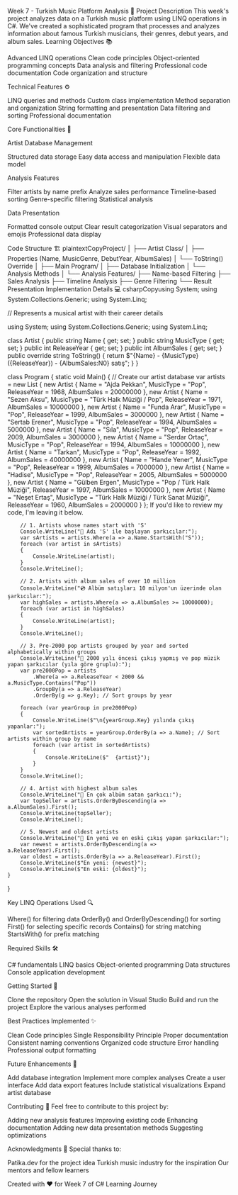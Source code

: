 ﻿Week 7 - Turkish Music Platform Analysis 🎵
Project Description
This week's project analyzes data on a Turkish music platform using LINQ operations in C#. We've created a sophisticated program that processes and analyzes information about famous Turkish musicians, their genres, debut years, and album sales.
Learning Objectives 📚

Advanced LINQ operations
Clean code principles
Object-oriented programming concepts
Data analysis and filtering
Professional code documentation
Code organization and structure

Technical Features ⚙️

LINQ queries and methods
Custom class implementation
Method separation and organization
String formatting and presentation
Data filtering and sorting
Professional documentation

Core Functionalities 🎯

Artist Database Management

Structured data storage
Easy data access and manipulation
Flexible data model


Analysis Features

Filter artists by name prefix
Analyze sales performance
Timeline-based sorting
Genre-specific filtering
Statistical analysis


Data Presentation

Formatted console output
Clear result categorization
Visual separators and emojis
Professional data display



Code Structure 🏗️
plaintextCopyProject/
│
├── Artist Class/
│   ├── Properties (Name, MusicGenre, DebutYear, AlbumSales)
│   └── ToString() Override
│
├── Main Program/
│   ├── Database Initialization
│   └── Analysis Methods
│
└── Analysis Features/
    ├── Name-based Filtering
    ├── Sales Analysis
    ├── Timeline Analysis
    ├── Genre Filtering
    └── Result Presentation
Implementation Details 💻
csharpCopyusing System;
using System.Collections.Generic;
using System.Linq;


// Represents a musical artist with their career details


using System;
using System.Collections.Generic;
using System.Linq;

class Artist
{
    public string Name { get; set; }
    public string MusicType { get; set; }
    public int ReleaseYear { get; set; }
    public int AlbumSales { get; set; }
    public override string ToString()
    {
        return $"{Name} - {MusicType} ({ReleaseYear}) - {AlbumSales:N0} satış";
    }
}

class Program
{
    static void Main()
    {
        // Create our artist database
        var artists = new List<Artist>
        {
            new Artist { Name = "Ajda Pekkan", MusicType = "Pop", ReleaseYear = 1968, AlbumSales = 20000000 },
            new Artist { Name = "Sezen Aksu", MusicType = "Türk Halk Müziği / Pop", ReleaseYear = 1971, AlbumSales = 10000000 },
            new Artist { Name = "Funda Arar", MusicType = "Pop", ReleaseYear = 1999, AlbumSales = 3000000 },
            new Artist { Name = "Sertab Erener", MusicType = "Pop", ReleaseYear = 1994, AlbumSales = 5000000 },
            new Artist { Name = "Sıla", MusicType = "Pop", ReleaseYear = 2009, AlbumSales = 3000000 },
            new Artist { Name = "Serdar Ortaç", MusicType = "Pop", ReleaseYear = 1994, AlbumSales = 10000000 },
            new Artist { Name = "Tarkan", MusicType = "Pop", ReleaseYear = 1992, AlbumSales = 40000000 },
            new Artist { Name = "Hande Yener", MusicType = "Pop", ReleaseYear = 1999, AlbumSales = 7000000 },
            new Artist { Name = "Hadise", MusicType = "Pop", ReleaseYear = 2005, AlbumSales = 5000000 },
            new Artist { Name = "Gülben Ergen", MusicType = "Pop / Türk Halk Müziği", ReleaseYear = 1997, AlbumSales = 10000000 },
            new Artist { Name = "Neşet Ertaş", MusicType = "Türk Halk Müziği / Türk Sanat Müziği", ReleaseYear = 1960, AlbumSales = 2000000 }
        };
        If you'd like to review my code, I'm leaving it below.
        
        // 1. Artists whose names start with 'S'
        Console.WriteLine("🎤 Adı 'S' ile başlayan şarkıcılar:");
        var sArtists = artists.Where(a => a.Name.StartsWith("S"));
        foreach (var artist in sArtists)
        {
            Console.WriteLine(artist);
        }
        Console.WriteLine();

        // 2. Artists with album sales of over 10 million
        Console.WriteLine("💿 Albüm satışları 10 milyon'un üzerinde olan şarkıcılar:");
        var highSales = artists.Where(a => a.AlbumSales >= 10000000);
        foreach (var artist in highSales)
        {
            Console.WriteLine(artist);
        }
        Console.WriteLine();

        // 3. Pre-2000 pop artists grouped by year and sorted alphabetically within groups
        Console.WriteLine("🎵 2000 yılı öncesi çıkış yapmış ve pop müzik yapan şarkıcılar (yıla göre gruplu):");
        var pre2000Pop = artists
            .Where(a => a.ReleaseYear < 2000 && a.MusicType.Contains("Pop"))
            .GroupBy(a => a.ReleaseYear)
            .OrderBy(g => g.Key); // Sort groups by year

        foreach (var yearGroup in pre2000Pop)
        {
            Console.WriteLine($"\n{yearGroup.Key} yılında çıkış yapanlar:");
            var sortedArtists = yearGroup.OrderBy(a => a.Name); // Sort artists within group by name
            foreach (var artist in sortedArtists)
            {
                Console.WriteLine($"  {artist}");
            }
        }
        Console.WriteLine();

        // 4. Artist with highest album sales
        Console.WriteLine("👑 En çok albüm satan şarkıcı:");
        var topSeller = artists.OrderByDescending(a => a.AlbumSales).First();
        Console.WriteLine(topSeller);
        Console.WriteLine();

        // 5. Newest and oldest artists
        Console.WriteLine("📅 En yeni ve en eski çıkış yapan şarkıcılar:");
        var newest = artists.OrderByDescending(a => a.ReleaseYear).First();
        var oldest = artists.OrderBy(a => a.ReleaseYear).First();
        Console.WriteLine($"En yeni: {newest}");
        Console.WriteLine($"En eski: {oldest}");
    }
}

Key LINQ Operations Used 🔍

Where() for filtering data
OrderBy() and OrderByDescending() for sorting
First() for selecting specific records
Contains() for string matching
StartsWith() for prefix matching

Required Skills 🛠️

C# fundamentals
LINQ basics
Object-oriented programming
Data structures
Console application development

Getting Started 🚀

Clone the repository
Open the solution in Visual Studio
Build and run the project
Explore the various analyses performed

Best Practices Implemented ✨

Clean Code principles
Single Responsibility Principle
Proper documentation
Consistent naming conventions
Organized code structure
Error handling
Professional output formatting

Future Enhancements 🔮

Add database integration
Implement more complex analyses
Create a user interface
Add data export features
Include statistical visualizations
Expand artist database

Contributing 🤝
Feel free to contribute to this project by:

Adding new analysis features
Improving existing code
Enhancing documentation
Adding new data presentation methods
Suggesting optimizations

Acknowledgments 👏
Special thanks to:

Patika.dev for the project idea
Turkish music industry for the inspiration
Our mentors and fellow learners


Created with ❤️ for Week 7 of C# Learning Journey
